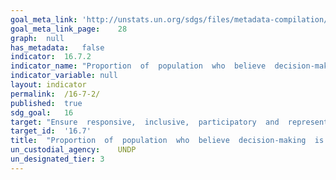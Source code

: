 ```yaml
---	
goal_meta_link:	'http://unstats.un.org/sdgs/files/metadata-compilation/Metadata-Goal-16.pdf'
goal_meta_link_page:	28
graph:	null
has_metadata:	false
indicator:	16.7.2
indicator_name:	"Proportion  of  population  who  believe  decision-making  is  inclusive  and  responsive,  by  sex,  age,  disability  and  population  group"
indicator_variable:	null
layout:	indicator
permalink:	/16-7-2/
published:	true  
sdg_goal:	16
target:	"Ensure  responsive,  inclusive,  participatory  and  representative  decision-making  at  all  levels."
target_id:	'16.7'
title:	"Proportion  of  population  who  believe  decision-making  is  inclusive  and  responsive,  by  sex,  age,  disability  and  population  group"
un_custodial_agency:	UNDP
un_designated_tier:	3
---	
```

